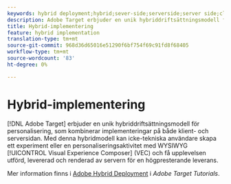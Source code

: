 ```yaml
---
keywords: hybrid deployment;hybrid;sever-side;serverside;server side;client-side;clientside;client side;hybrid implementation
description: Adobe Target erbjuder en unik hybriddriftsättningsmodell för personalisering, blandning av implementeringar på både klient- och serversidan.
title: Hybrid-implementering
feature: hybrid implementation
translation-type: tm+mt
source-git-commit: 968d36d65016e51290f6bf754f69c91fd8f68405
workflow-type: tm+mt
source-wordcount: '83'
ht-degree: 0%

---
```



# Hybrid-implementering

[!DNL Adobe Target] erbjuder en unik hybriddriftsättningsmodell för personalisering, som kombinerar implementeringar på både klient- och serversidan. Med denna hybridmodell kan icke-tekniska användare skapa ett experiment eller en personaliseringsaktivitet med WYSIWYG [!UICONTROL Visual Experience Composer] (VEC) och få upplevelsen utförd, levererad och renderad av servern för en högpresterande leverans.

Mer information finns i [Adobe Hybrid Deployment](https://experienceleague.adobe.com/docs/target-learn/tutorials/implementation/hybrid-deployment.html) i *Adobe Target Tutorials*.
